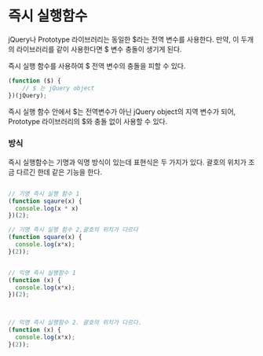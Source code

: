 # 즉시 실행함수 


jQuery나 Prototype 라이브러리는 동일한 $라는 전역 변수를 사용한다. 만약, 이 두개의 라이브러리를 같이 사용한다면 $ 변수 충돌이 생기게 된다. 

즉시 실행 함수를 사용하여 $ 전역 변수의 충돌을 피할 수 있다. 

```jsx
(function ($) {
    // $ 는 jQuery object
})(jQuery);
```


즉시 실행 함수 안에서 $는 전역변수가 아닌 jQuery object의 지역 변수가 되어, Prototype 라이브러리의 $와 충돌 없이 사용할 수 있다. 

### 방식
즉시 실행함수는 기명과 익명 방식이 있는데 표현식은 두 가지가 있다. 괄호의 위치가 조금 다르긴 한데 같은 기능을 한다. 

```jsx

// 기명 즉시 실행 함수 1
(function sqaure(x) {
  console.log(x * x)
})(2);

// 기명 즉시 실행 함수 2,괄호의 위치가 다르다
(function square(x) { 
  console.log(x*x); 
}(2));


// 익명 즉시 실행함수 1
(function (x) { 
  console.log(x*x); 
})(2); 



// 익명 즉시 실행함수 2. 괄호의 위치가 다르다. 
(function (x) { 
  console.log(x*x); 
}(2));
```